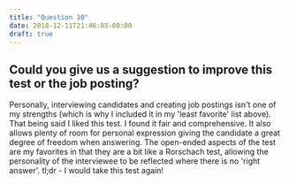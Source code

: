 ```yaml
---
title: "Question 10"
date: 2018-12-11T21:46:03-08:00
draft: true
---
```


## Could you give us a suggestion to improve this test or the job posting?

Personally, interviewing candidates and creating job postings isn't one of my strengths (which is why I included it in my 'least favorite' list above). That being said I liked this test. I found it fair and comprehensive. It also allows plenty of room for personal expression giving the candidate a great degree of freedom when answering. The open-ended aspects of the test are my favorites in that they are a bit like a Rorschach test, allowing the personality of the interviewee to be reflected where there is no 'right answer'. tl;dr - I would take this test again!
